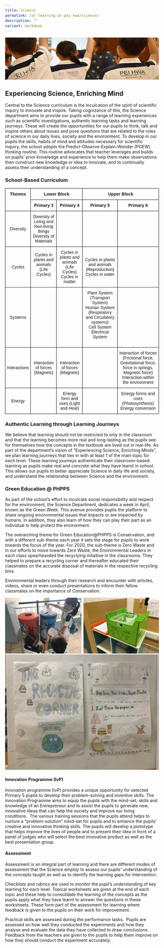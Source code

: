 ```yaml
---
title: Science
permalink: /at-learning-at-pei-hwa/science/
description: ""
variant: markdown
---
```

![](/images/Website%20Banners%20Subpage/948x260%20masterhead%20-%20Learning%20at%20Pei%20Hwa2.jpg)
## **Experiencing Science, Enriching Mind**

Central to the Science curriculum is the inculcation of the spirit of scientific inquiry to innovate and inspire. Taking cognizance of this, the Science department aims to provide our pupils with a range of learning experiences such as scientific investigations, authentic learning tasks and learning journeys. These will create the opportunities for our pupils to think, talk and inspire others about issues and pose questions that are related to the roles of science in our daily lives, society and the environment.  To develop in our pupils the skills, habits of mind and attitudes necessary for scientific inquiry, the school adopts the Predict-Observe-Explain-Wonder (POEW) thinking routine. This routine advocates that teacher leverages and builds on pupils’ prior knowledge and experience to help them make observations then construct new knowledge or idea to innovate, and to continually assess their understanding of a concept. 

  

### School-Based Curriculum

<style type="text/css">
.tg  {border-collapse:collapse;border-spacing:0;}
.tg td{border-color:black;border-style:solid;border-width:1px;font-family:Arial, sans-serif;font-size:14px;
  overflow:hidden;padding:10px 5px;word-break:normal;}
.tg th{border-color:black;border-style:solid;border-width:1px;font-family:Arial, sans-serif;font-size:14px;
  font-weight:normal;overflow:hidden;padding:10px 5px;word-break:normal;}
.tg .tg-1wig{font-weight:bold;text-align:left;vertical-align:top}
.tg .tg-baqh{text-align:center;vertical-align:top}
.tg .tg-amwm{font-weight:bold;text-align:center;vertical-align:top}
.tg .tg-nrix{text-align:center;vertical-align:middle}
</style>
<table class="tg">
<thead>
  <tr>
    <th class="tg-amwm" rowspan="2">Themes</th>
    <th class="tg-amwm" colspan="2">Lower Block<br></th>
    <th class="tg-amwm" colspan="2">Upper Block<br></th>
  </tr>
  <tr>
    <th class="tg-amwm">Primary 3</th>
    <th class="tg-amwm">Primary 4</th>
    <th class="tg-amwm">Primary 5</th>
    <th class="tg-amwm">Primary 6<br></th>
  </tr>
</thead>
<tbody>
  <tr>
    <td class="tg-nrix">Diversity<br></td>
    <td class="tg-nrix">Diversity of Living and Non-living things<br>Diversity of Materials<br></td>
    <td class="tg-baqh"></td>
    <td class="tg-baqh"></td>
    <td class="tg-baqh"></td>
  </tr>
  <tr>
    <td class="tg-nrix">Cycles<br></td>
    <td class="tg-nrix">Cycles in plants and animals (Life Cycles)<br>  <br></td>
		<td class="tg-nrix">Cycles in plants and animals (Life Cycles)<br>Cycles in matter<br></td>
    <td class="tg-nrix">Cycles in plants and animals (Reproduction)<br>Cycles in water<br></td>
    <td class="tg-baqh"></td>
  </tr>
  <tr>
    <td class="tg-nrix">Systems<br></td>
		 <td class="tg-baqh"></td>
     <td class="tg-baqh"></td>
    <td class="tg-nrix">Plant System (Transport System)<br>Human System (Respiratory and Circulatory systems)<br>Cell System Electrical System<br>
<br></td>
    <td class="tg-baqh"></td>
  </tr>
  <tr>
    <td class="tg-nrix">Interactions<br></td>
    <td class="tg-nrix">Interaction of forces (Magnets)<br></td>
		<td class="tg-nrix">Interaction of forces (Magnets)<br></td>
    <td class="tg-baqh"></td>
    <td class="tg-nrix">Interaction of forces (Frictional force, Gravitational force, force in springs, Magnetic force)<br>Interaction within the environment<br></td>
  </tr>
  <tr>
    <td class="tg-nrix">Energy<br></td>
    <td class="tg-baqh"></td>
    <td class="tg-nrix">Energy form and uses (Light and Heat)<br></td>
    <td class="tg-baqh"></td>
    <td class="tg-nrix">Energy forms and uses (Photosynthesis)<br>Energy conversion<br></td>
  </tr>
</tbody>
</table>

### Authentic Learning through Learning Journeys  

We believe that learning should not be restricted to only in the classroom and that the learning becomes more real and long-lasting as the pupils see for themselves how the concepts in the textbook are lived out in real-life. As part of the department’s vision of “Experiencing Science, Enriching Minds”, we plan learning journeys that ties in with at least 1 of the main topic for each level. These learning journeys authenticate their classroom-based learning as pupils make real and concrete what they have learnt in school. This allows our pupils to better appreciate Science in daily life and society, and understand the relationship between Science and the environment.

### Green Education @ PHPPS

As part of the school’s effort to inculcate social responsibility and respect for the environment, the Science Department, dedicates a week in April, known as the Green Week. This avenue provides pupils the platform to share ongoing environmental issues that impacts or are impacted by humans. In addition, they also learn of how they can play their part as an individual to help protect the environment.

The overarching theme for Green Education@PHPPS is Conservation, and with a different sub-theme each year it sets the stage for pupils to work towards the focus of the year. For 2020, the sub-theme is Zero Waste and in our efforts to move towards Zero Waste, the Environmental Leaders in each class spearhearded the recyclying initaitive in the classrooms. They helped to prepare a recycling corner and thereafter educated their classmates on the accurate disposal of materials in the respective recycling bins.

Environmental leaders through their research and encounter with articles, videos, share or even conduct presentations to inform their fellow classmates on the importance of Conservation.

![](/images/green%20corner.png)
![](/images/green%20corner%203.jpg)

#### Innovation Programme (IvP)

Innovation programme (IvP) provides a unique opportunity for selected Primary 5 pupils to develop their problem-solving and inventive skills. The Innovation Programme aims to equip the pupils with the mind-set, skills and knowledge of an Entrepreneur and to assist the pupils to generate new, innovative ideas that can help the society and improve our living conditions.&nbsp; The various training sessions that the pupils attend helps to nurture a “problem-solution” mind-set for pupils and to enhance the pupils’ creative and innovative thinking skills. The pupils will develop a prototype that helps improve the lives of people and to present their idea in front of a panel of judges who will select the best innovative product as well as the best presentation group.

  

  

#### Assessment

Assessment is an integral part of learning and there are different modes of assessment that the Science employ to assess our pupils’ understanding of the concepts taught as well as to identify the learning gaps for intervention.

  

Checklists and rubrics are used to monitor the pupil’s understanding of key learning for each level. Topical worksheets are given at the end of each topic and these help to consolidate the learning of the concepts as the pupils apply what they have learnt to answer the questions in these worksheets. These form part of the assessment for learning where feedback is given to the pupils on their work for improvement.

  

Practical skills are assessed during the performance tasks.&nbsp; Pupils are assessed on how well they conducted the experiments and how they analyse and evaluate the data they have collected to draw conclusions. Feedback from the teachers are given to the pupils to help them improve on how they should conduct the experiment accurately.